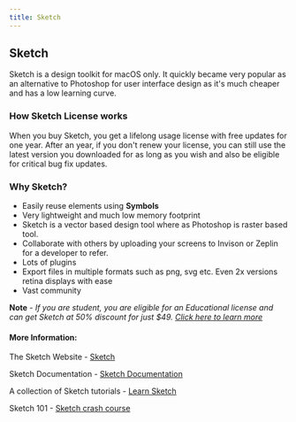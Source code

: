 ```yaml
---
title: Sketch
---
```

## Sketch

Sketch is a design toolkit for macOS only. It quickly became very popular as an alternative to Photoshop for user interface design as it's much cheaper and has a low learning curve. 

### How Sketch License works

When you buy Sketch, you get a lifelong usage license with free updates for one year. After an year, if you don't renew your license, you can still use the latest version you downloaded for as long as you wish and also be eligible for critical bug fix updates.

### Why Sketch?

* Easily reuse elements using **Symbols**
* Very lightweight and much low memory footprint
* Sketch is a vector based design tool where as Photoshop is raster based tool. 
* Collaborate with others by uploading your screens to Invison or Zeplin for a developer to refer.
* Lots of plugins
* Export files in multiple formats such as png, svg etc. Even 2x versions retina displays with ease
* Vast community

**Note** - *If you are student, you are eligible for an Educational license and can get Sketch at 50% discount for just $49. [Click here to learn more](https://www.sketchapp.com/store/edu/)*

<!-- The article goes here, in GitHub-flavored Markdown. Feel free to add YouTube videos, images, and CodePen/JSBin embeds  -->

#### More Information:
<!-- Please add any articles you think might be helpful to read before writing the article -->

The Sketch Website - <a href='https://www.sketchapp.com' target='_blank' rel='nofollow'>Sketch</a>

Sketch Documentation - <a href='https://www.sketchapp.com/docs/' target='_blank' rel='nofollow'>Sketch Documentation</a>

A collection of Sketch tutorials - <a href='http://learnsketch.com/tutorials' target='_blank' rel='nofollow'>Learn Sketch</a>

Sketch 101 - [Sketch crash course](https://www.youtube.com/playlist?list=PLWlUJU11tp4fEXI8deWhBQAHDv9R23WHB)
